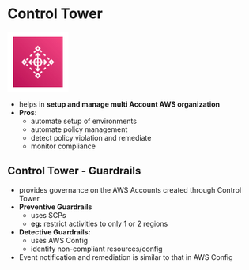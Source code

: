 
# Control Tower

![image](../../img/Pasted_image_20240515165540.png)

- helps in **setup and manage multi Account AWS organization**
- **Pros**:
	- automate setup of environments
	- automate policy management
	- detect policy violation and remediate
	- monitor compliance

## Control Tower - Guardrails

- provides governance on the AWS Accounts created through Control Tower
- **Preventive Guardrails**
	- uses SCPs
	- **eg:** restrict activities to only 1 or 2 regions
- **Detective Guardrails:**
	- uses AWS Config
	- identify non-compliant resources/config
- Event notification and remediation is similar to that in AWS Config
